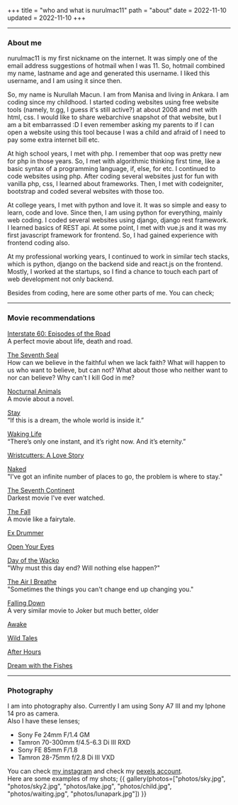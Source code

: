 +++
title = "who and what is nurulmac11"
path = "about"
date = 2022-11-10
updated = 2022-11-10
+++

---

<section id="about">

### About me
<p>
nurulmac11 is my first nickname on the internet. It was simply one of the email address suggestions of hotmail when I
was 11. So, hotmail combined my name, lastname and age and generated this username.
I liked this username, and I am using it since then.
</p>

<p>
So, my name is Nurullah Macun. I am from Manisa and living in Ankara. I am coding since my childhood. I started coding 
websites using free website tools (namely, tr.gg, I guess it's still active?) at about 2008 and met with html, css. 
I would like to share webarchive snapshot of that website, but I am a bit embarrassed :D 
I even remember asking my parents to if I can open a website using this tool 
because I was a child and afraid of I need to pay some extra internet bill etc. 
</p>

<p>
At high school years, I met with php. I remember that oop was pretty new for php in those years. 
So, I met with algorithmic thinking first time, like a basic syntax of a programming language, if, else, for etc.
I continued to code websites using php. After coding several websites just for fun with vanilla php, css, I learned about frameworks.
Then, I met with codeigniter, bootstrap and coded several websites with those too.</p>

<p>
At college years, I met with python and love it. It was so simple and easy to learn, code and love. 
Since then, I am using python for everything, mainly web coding. I coded several websites using django, django rest framework.
I learned basics of REST api. At some point, I met with vue.js and it was my first javascript framework for frontend.
So, I had gained experience with frontend coding also.
</p>

<p>
At my professional working years, I continued to work in similar tech stacks, which is python, 
django on the backend side and react.js on the frontend. Mostly, I worked at the startups, 
so I find a chance to touch each part of web development not only backend.
</p>

<p>
Besides from coding, here are some other parts of me. You can check;</p>
</section>

---
<section id="movie">

### Movie recommendations
<p>
<a rel="external" target="_blank" href="https://www.imdb.com/title/tt0165832">Interstate 60: Episodes of the Road</a>
<br/>
A perfect movie about life, death and road.
</p>

<p>
<a rel="external" target="_blank" href="https://www.imdb.com/title/tt0050976/?ref_=ttls_li_tt2">The Seventh Seal</a>
<br/>
How can we believe in the faithful when we lack faith? What will happen to us who want to believe, but can not? What about those who neither want to nor can believe? Why can't I kill God in me?
</p>


<p>
<a rel="external" target="_blank" href="https://www.imdb.com/title/tt0050976/?ref_=ttls_li_tt2">Nocturnal Animals</a>
<br/>
A movie about a novel.
</p>

<p>
<a rel="external" target="_blank" href="https://www.imdb.com/title/tt0371257/?ref_=ttls_li_tt">Stay</a>
<br/>
“If this is a dream, the whole world is inside it.”
</p>


<p>
<a rel="external" target="_blank" href="https://www.imdb.com/title/tt0243017/?ref_=ttls_li_tt">Waking Life</a>
<br/>
“There’s only one instant, and it’s right now. And it’s eternity.”
</p>

<p>
<a rel="external" target="_blank" href="https://www.imdb.com/title/tt0477139/?ref_=ttls_li_tt">Wristcutters: A Love Story</a>
<br/>
</p>

<p>
<a rel="external" target="_blank" href="https://www.imdb.com/title/tt0107653/?ref_=ttls_li_tt">Naked</a>
<br/>
"I've got an infinite number of places to go, the problem is where to stay."
</p>

<p>
<a rel="external" target="_blank" href="https://www.imdb.com/title/tt0098327/?ref_=ttls_li_tt">The Seventh Continent</a>
<br/>
Darkest movie I've ever watched.
</p>

<p>
<a rel="external" target="_blank" href="https://www.imdb.com/title/tt0460791/?ref_=ttls_li_tt">The Fall</a>
<br/>
A movie like a fairytale.
</p>

<p>
<a rel="external" target="_blank" href="https://www.imdb.com/title/tt0812243/?ref_=ttls_li_tt">Ex Drummer</a>
<br/>
</p>

<p>
<a rel="external" target="_blank" href="https://www.imdb.com/title/tt0125659/?ref_=ttls_li_tt">Open Your Eyes</a>
<br/>
</p>

<p>
<a rel="external" target="_blank" href="https://www.imdb.com/title/tt0330243/?ref_=ttls_li_tt">Day of the Wacko</a>
<br/>
"Why must this day end? Will nothing else happen?"
</p>

<p>
<a rel="external" target="_blank" href="https://www.imdb.com/title/tt0485851/?ref_=ttls_li_tt">The Air I Breathe</a>
<br/>
"Sometimes the things you can't change end up changing you."
</p>

<p>
<a rel="external" target="_blank" href="https://www.imdb.com/title/tt0106856/?ref_=nv_sr_srsg_3">Falling Down</a>
<br/>
A very similar movie to Joker but much better, older
</p>

<p>
<a rel="external" target="_blank" href="https://www.imdb.com/title/tt0211933/?ref_=ttls_li_tt">Awake</a>
<br/>
</p>

<p>
<a rel="external" target="_blank" href=https://www.imdb.com/title/tt0211933/?ref_=ttls_li_tt"">Wild Tales</a>
<br/>
</p>

<p>
<a rel="external" target="_blank" href="https://www.imdb.com/title/tt0088680/?ref_=ttls_li_tt">After Hours</a>
<br/>
</p>

<p>
<a rel="external" target="_blank" href="https://www.imdb.com/title/tt0119019/?ref_=ttls_li_tt">Dream with the Fishes</a>
<br/>
</p>

</section>


---
<section id="photography">

### Photography
<p>
I am into photography also. Currently I am using Sony A7 III and my Iphone 14 pro as camera.
<br/>
Also I have these lenses;

- Sony Fe 24mm F/1.4 GM
- Tamron 70-300mm f/4.5-6.3 Di III RXD
- Sony FE 85mm F/1.8
- Tamron 28-75mm f/2.8 Di III VXD

You can check  <a target="_blank" href="https://www.instagram.com/nrlmcn/" rel="external">my instagram</a> and check my  <a target="_blank" href="https://www.pexels.com/@nurullah-macun-823732622/" rel="external">pexels account</a>.
<br />
Here are some examples of my shots;
{{ gallery(photos=["photos/sky.jpg", "photos/sky2.jpg", "photos/lake.jpg", "photos/child.jpg", "photos/waiting.jpg", "photos/lunapark.jpg"]) }}
</p>

</section>
